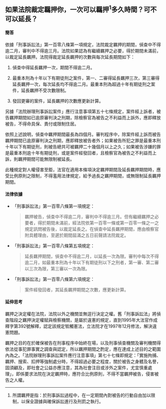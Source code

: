 ## 如果法院裁定羈押你，一次可以羈押<sup>1</sup>多久時間？可不可以延長？

#### 簡答

依據「刑事訴訟法」第一百零八條第一項規定，法院裁定羈押的期間，偵查中不得逾二月，審判中不得逾三月。法院如果認為有繼續羈押之必要，得於期間未滿前，以裁定延長羈押。法院得裁定延長羈押的次數與每次延長期間如下：

1. 偵查中得延長羈押一次，期間不得逾二月。

2. 最重本刑為十年以下有期徒刑之案件，第一、二審得延長羈押三次，第三審得延長羈押一次，每次延長均不得逾二月。最重本刑為超過十年有期徒刑之案件，延長羈押不受次數限制。

3. 發回更審的案件，延長羈押的次數應更新計算。

另據「法院辦理刑事訴訟案件」應行注意事項第五十七條規定，案件經上訴者，被告羈押期間如已逾原審判決之刑期，除檢察官為被告之不利益而上訴外，應即釋放被告，不得命具保、責付或限制住居。

依照上述說明，偵查中羈押期間最長為四個月。審判程序中，除案件經上訴而被告羈押期間已逾原審判決之刑期，應即釋放被告者外；如果被告所犯之罪是最重本刑十年以下有期徒刑，則被告總共可被羈押二十幾個月以上之久；如果被告涉嫌的罪是最重本刑逾十年有期徒刑，或是案件經發回者，且檢察官為被告之不利益而上訴，則羈押期間可能無限制被延長。

此種規定對人權侵害至鉅，法官在適用本條項決定羈押期間及延長羈押期間時，應受比例原則之限制，不得濫用法律規定，給予過長之羈押期間，或無限制延長羈押期間。

#### 法律依據

* 「刑事訴訟法」第一百零八條第一項規定：

   > 羈押被告，偵查中不得逾二月，審判中不得逾三月。但有繼續羈押之必要者，得於期間未滿前，經法院依第一百零一條或第一百零一條之一之規定訊問被告後，以裁定延長之。在偵查中延長羈押期間，應由檢察官附具體理由，至遲於期間屆滿之五日前聲請法院裁定。

* 「刑事訴訟法」第一百零八條第五項規定：

   > 延長羈押期間，偵查中不得逾二月，以延長一次為限。審判中每次不得逾二月，如最重本刑為十年以下有期徒刑以下之刑者，第一審、第二審以三次為限，第三審以一次為限。

* 「刑事訴訟法」第一百零八條第六項規定：

   > 案件經發回者，其延長羈押期間之次數，應更新計算。

#### 延伸思考

羈押之決定權在法院，法院以外之機關並無逕行決定之權。舊「刑事訴訟法」將偵查階段之羈押決定權賦與檢察機關，是屬於違憲的規定，直到1995年大法官作成釋字第392號解釋，認定該規定牴觸憲法，立法院才在1997年12月修法，解決違憲問題。

羈押之目的在於確保被告在刑事程序中始終在場，以及刑事偵查機關及審判機關得依法從事犯罪事實之調查與認定，所以羈押期間之酌定，應在達成上述目的之範圍內為之。「法院辦理刑事訴訟案件應行注意事項」第七十七條即規定：「實施拘捕、羈押、搜索、扣押等強制處分時，不得超過必要之程度，關於被告之身體及名譽，固須顧及，即社會之公益亦應注意，其為社會注目或涉外之案件，尤宜慎重處理」，即係要求法院在決定羈押時，應符合比例原則，不得不當羈押被告，侵害被告之人權。

---

1. 所謂羈押是指：於刑事訴訟過程中，在一定期間內對被告的行動自由加以限制，以保全證據與確保訴訟進行及刑罰之執行。



